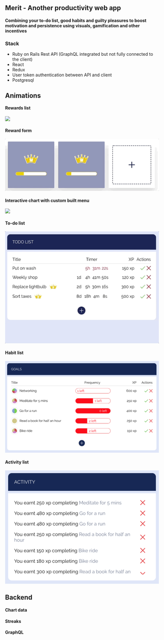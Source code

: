 ## Merit - Another productivity web app

#### Combining your to-do list, good habits and guilty pleasures to boost motivation and persistence using visuals, gamification and other incentives

### Stack

- Ruby on Rails Rest API (GraphQL integrated but not fully connected to the client)
- React
- Redux
- User token authentication between API and client
- Postgresql

## Animations

#### Rewards list

![](RewardsFlip.gif)

#### Reward form

![](RewardsForm.gif)

#### Interactive chart with custom built menu

![](InteractiveChart.gif)

#### To-do list

![](TodoList.gif)

#### Habit list

![alt text](Goals.png "Goals list")

#### Activity list

![alt text](Activities.png "Activity list")

## Backend

#### Chart data

#### Streaks

#### GraphQL

